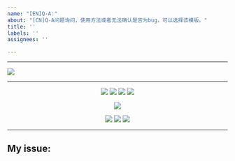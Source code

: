 ```yaml
---
name: "[EN]Q-A:"
about: "[CN]Q-A问题询问，使用方法或者无法确认是否为bug，可以选择该模版。"
title: ''
labels: ''
assignees: ''

---
```


--------------------------------------------
![](http://ww2.sinaimg.cn/large/006tNc79gy1g59kizl2apj31l80e5wgi.jpg)

----------


<p align="center">
<a href="https://github.com/iteatimeteam/ClaretCache/blob/master/ClaretCache.podspec"><img src="https://img.shields.io/badge/Pod-GetLatestVersion-green.svg?style=flat"></a>
<a href=""><img src="https://img.shields.io/badge/Swift-compatible-orange.svg"></a>
<a href=""><img src="https://img.shields.io/badge/platform-iOS%208.0%2B-ff69b5152950834.svg"></a>
<a href="https://github.com/ChenYilong/CYLTabBarController/blob/master/LICENSE"><img src="https://img.shields.io/badge/license-MIT-green.svg?style=flat"></a>
</p>

<p align="center">
<a href="https://github.com/ChenYilong/iOSBlog/issues/21"><img src="https://img.shields.io/static/v1.svg?label=QQ%E3%80%81Telegram%20Group&color=blue&message=%E7%82%B9%E5%87%BB%E8%8E%B7%E5%8F%96QQ%E3%80%81Telegram%E7%BE%A4%E4%BF%A1%E6%81%AF&color=green"></a>
</p>

<p align="center">
<a href="https://twitter.com/stevechen1010"><img src="https://img.shields.io/twitter/url/http/shields.io.svg?style=social&maxAge=2592000"></a>
<a href="http://weibo.com/luohanchenyilong"><img src="http://i67.tinypic.com/wbulbr.jpg"></a>
</a><a href="https://t.me/CYLTabBarController"><img src="http://i66.tinypic.com/of2hbn.jpg"></a></a> 
</p>

----------

## My issue:
<!--- Please describe which issue do you want to fix. -->

<!--- Please mention me to merge with wechat:chenyilong1010,或者前往 Telegram 群交流 https://t.me/CYLTabBarController -->
